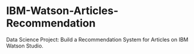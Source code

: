 # IBM-Watson-Articles-Recommendation
Data Science Project: Build a Recommendation System for Articles on IBM Watson Studio.
